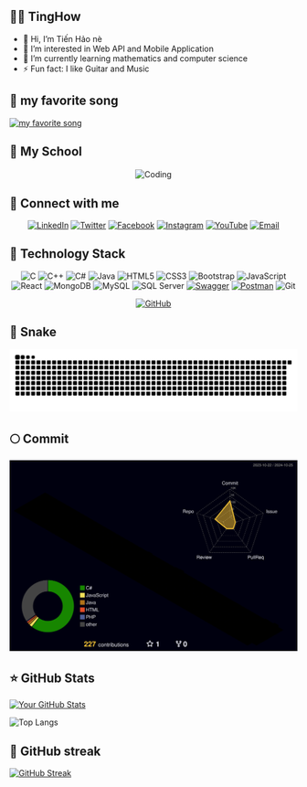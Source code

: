 ## 🏄‍♂️ TingHow
- 👋 Hi, I’m Tiến Hảo nè
- 👀 I’m interested in Web API and Mobile Application
- 🌱 I’m currently learning mathematics and computer science
- ⚡ Fun fact: I like Guitar and Music
<!---
HaoNguyen2003/HaoNguyen2003 is a ✨ special ✨ repository because its `README.md` (this file) appears on your GitHub profile.
You can click the Preview link to take a look at your changes.
--->
## 🎼 my favorite song

[![my favorite song](https://spotify-recently-played-readme.vercel.app/api?user=31onhr2zp5nfcn7xsmgcdknkuzae&count=2)](https://open.spotify.com/collection/tracks)


## 🏫 My School
<div align="center">
    <img align="center" alt="Coding" width="auto" src="https://res.cloudinary.com/dqtnqk8fq/image/upload/v1729838123/430334810_1177982563183368_6337680580620331516_n_mwm7gl.jpg">
</div>


## 👜 Connect with me
<div align="center">
  
  [![LinkedIn](https://img.shields.io/badge/LinkedIn-0077B5?style=flat-square&logo=linkedin&logoColor=white)](https://www.linkedin.com/in/Tinghow/)
  [![Twitter](https://img.shields.io/badge/Twitter-1DA1F2?style=flat-square&logo=twitter&logoColor=white)](https://twitter.com/yourprofile)
  [![Facebook](https://img.shields.io/badge/Facebook-1877F2?style=flat-square&logo=facebook&logoColor=white)](https://www.facebook.com/hao.tien.148/)
  [![Instagram](https://img.shields.io/badge/Instagram-E4405F?style=flat-square&logo=instagram&logoColor=white)](https://www.instagram.com/ting.how)
  [![YouTube](https://img.shields.io/badge/YouTube-FF0000?style=flat-square&logo=youtube&logoColor=white)](https://www.youtube.com/@haonguyentien4935)
  [![Email](https://img.shields.io/badge/Email-D14836?style=flat-square&logo=gmail&logoColor=white)](mailto:nguyentienhao12.3tpk@gmail.com)
</div>

## 🧰 Technology Stack
<div align="center">
  
![C](https://img.shields.io/badge/C-A8B9CC?style=flat-square&logo=c&logoColor=white)
![C++](https://img.shields.io/badge/C++-00599C?style=flat-square&logo=c%2B%2B&logoColor=white)
![C#](https://img.shields.io/badge/C%23-239120?style=flat-square&logo=c-sharp&logoColor=white)
![Java](https://img.shields.io/badge/Java-007396?style=flat-square&logo=java&logoColor=white)
![HTML5](https://img.shields.io/badge/HTML5-E34F26?style=flat-square&logo=html5&logoColor=white)
![CSS3](https://img.shields.io/badge/CSS3-1572B6?style=flat-square&logo=css3&logoColor=white)
![Bootstrap](https://img.shields.io/badge/Bootstrap-563D7C?style=flat-square&logo=bootstrap&logoColor=white)
![JavaScript](https://img.shields.io/badge/JavaScript-F7DF1E?style=flat-square&logo=javascript&logoColor=black)
![React](https://img.shields.io/badge/React-61DAFB?style=flat-square&logo=react&logoColor=black)
![MongoDB](https://img.shields.io/badge/MongoDB-47A248?style=flat-square&logo=mongodb&logoColor=white)
![MySQL](https://img.shields.io/badge/MySQL-4479A1?style=flat-square&logo=mysql&logoColor=white)
![SQL Server](https://img.shields.io/badge/SQL%20Server-CC2927?style=flat-square&logo=microsoft-sql-server&logoColor=white)
[![Swagger](https://img.shields.io/badge/Swagger-85EA2D?style=flat-square&logo=swagger&logoColor=black)](https://swagger.io/)
[![Postman](https://img.shields.io/badge/Postman-FF6C37?style=flat-square&logo=postman&logoColor=white)](https://www.postman.com/)
![Git](https://img.shields.io/badge/Git-F05032?style=flat-square&logo=git&logoColor=white)

[![GitHub](https://img.shields.io/badge/GitHub-100000?style=flat-square&logo=github&logoColor=white)](https://github.com/yourprofile)
</div>



## 🐍 Snake

<div align="center">
  <img alt="GitHub Snake" src="https://raw.githubusercontent.com/HaoNguyen2003/HaoNguyen2003/output/github-contribution-grid-snake-dark.svg" />
</div>

## 🌕 Commit
![](./profile-3d-contrib/profile-night-rainbow.svg)

## ⭐ GitHub Stats

[![Your GitHub Stats](https://github-readme-stats.vercel.app/api?username=HaoNguyen2003&show_icons=true&theme=tokyonight)](https://github.com/HaoNguyen2003)

![Top Langs](https://github-readme-stats.vercel.app/api/top-langs/?username=HaoNguyen2003&layout=compact&theme=radical)


## 🎯 GitHub streak

[![GitHub Streak](https://github-readme-streak-stats.herokuapp.com/?user=HaoNguyen2003)](https://git.io/streak-stats)
